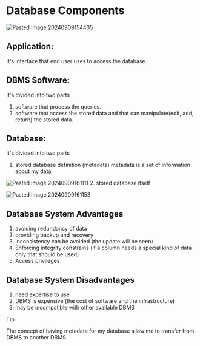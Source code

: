# Database Components
![Pasted image 20240909154405](https://github.com/user-attachments/assets/a71db16d-c0ae-491c-aaa2-0579daa0cf00)
## Application:
It's interface that end user uses to access the database.

## DBMS Software:
It's divided into two parts
1. software that process the queries.
2. software that access the stored data and that can manipulate(edit, add, return) the stored data.

## Database:
It's divided into two parts
1. stored database definition (metadata)
metadata is a set of information about my data

![Pasted image 20240909161111](https://github.com/user-attachments/assets/11739699-2898-458f-822c-6dcdeab07aae)
2. stored database itself
   
![Pasted image 20240909161153](https://github.com/user-attachments/assets/00cdfdb4-2fb0-49df-9be4-aabe56bbdb7c)

## Database System Advantages
1. avoiding redundancy of data
2. providing backup and recovery
3. Inconsistency can be avoided (the update will be seen)
4. Enforcing integrity constrains (if a column needs a special kind of data only that should be used)
5. Access privileges 

## Database System Disadvantages
1. need expertise to use
2. DBMS is expensive (the cost of software and the infrastructure)
3. may be incompatible with other available DBMS


>[!TIP]
>The concept of having metadata for my database allow me to transfer from DBMS to another DBMS.
